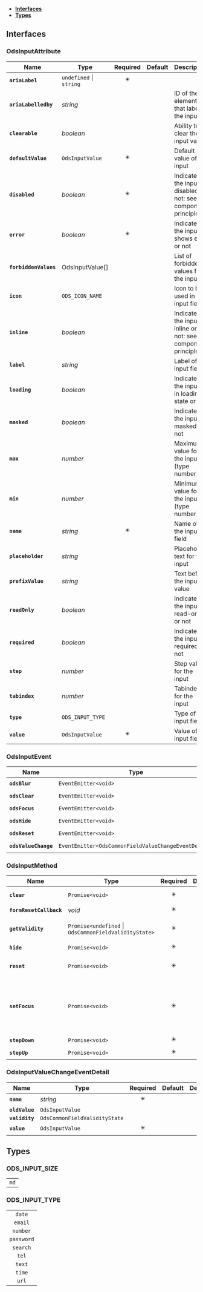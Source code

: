 * [**Interfaces**](#interfaces)
* [**Types**](#types)

## Interfaces

### OdsInputAttribute
|Name | Type | Required | Default | Description|
|---|---|:---:|---|---|
|**`ariaLabel`** | `undefined` \| `string` | ✴️ |  | |
|**`ariaLabelledby`** | _string_ |  |  | ID of the element that labels the input|
|**`clearable`** | _boolean_ |  |  | Ability to clear the input value|
|**`defaultValue`** | `OdsInputValue` | ✴️ |  | Default value of the input|
|**`disabled`** | _boolean_ | ✴️ |  | Indicates if the input is disabled or not: see component principles|
|**`error`** | _boolean_ | ✴️ |  | Indicates if the input shows error or not|
|**`forbiddenValues`** | OdsInputValue[] |  |  | List of forbidden values for the input|
|**`icon`** | `ODS_ICON_NAME` |  |  | Icon to be used in the input field|
|**`inline`** | _boolean_ |  |  | Indicates if the input is inline or not: see component principles|
|**`label`** | _string_ |  |  | Label of the input field|
|**`loading`** | _boolean_ |  |  | Indicates if the input is in loading state or not|
|**`masked`** | _boolean_ |  |  | Indicates if the input is masked or not|
|**`max`** | _number_ |  |  | Maximum value for the input (type number)|
|**`min`** | _number_ |  |  | Minimum value for the input (type number)|
|**`name`** | _string_ | ✴️ |  | Name of the input field|
|**`placeholder`** | _string_ |  |  | Placeholder text for the input|
|**`prefixValue`** | _string_ |  |  | Text before the input value|
|**`readOnly`** | _boolean_ |  |  | Indicates if the input is read-only or not|
|**`required`** | _boolean_ |  |  | Indicates if the input is required or not|
|**`step`** | _number_ |  |  | Step value for the input|
|**`tabindex`** | _number_ |  |  | Tabindex for the input|
|**`type`** | `ODS_INPUT_TYPE` |  |  | Type of the input field|
|**`value`** | `OdsInputValue` | ✴️ |  | Value of the input field|

### OdsInputEvent
|Name | Type | Required | Default | Description|
|---|---|:---:|---|---|
|**`odsBlur`** | `EventEmitter<void>` | ✴️ |  | |
|**`odsClear`** | `EventEmitter<void>` | ✴️ |  | |
|**`odsFocus`** | `EventEmitter<void>` | ✴️ |  | |
|**`odsHide`** | `EventEmitter<void>` | ✴️ |  | |
|**`odsReset`** | `EventEmitter<void>` | ✴️ |  | |
|**`odsValueChange`** | `EventEmitter<OdsCommonFieldValueChangeEventDetail>` | ✴️ |  | |

### OdsInputMethod
|Name | Type | Required | Default | Description|
|---|---|:---:|---|---|
|**`clear`** | `Promise<void>` | ✴️ |  | empty the value|
|**`formResetCallback`** | _void_ | ✴️ |  | |
|**`getValidity`** | `Promise<undefined` \| `OdsCommonFieldValidityState>` | ✴️ |  | return the element validity|
|**`hide`** | `Promise<void>` | ✴️ |  | |
|**`reset`** | `Promise<void>` | ✴️ |  | restore the value to the initial state|
|**`setFocus`** | `Promise<void>` | ✴️ |  | active the focus on the input in order to let the user write something|
|**`stepDown`** | `Promise<void>` | ✴️ |  | |
|**`stepUp`** | `Promise<void>` | ✴️ |  | |

### OdsInputValueChangeEventDetail
|Name | Type | Required | Default | Description|
|---|---|:---:|---|---|
|**`name`** | _string_ | ✴️ |  | |
|**`oldValue`** | `OdsInputValue` |  |  | |
|**`validity`** | `OdsCommonFieldValidityState` |  |  | |
|**`value`** | `OdsInputValue` | ✴️ |  | |

## Types

### ODS_INPUT_SIZE
|  |
|:---:|
| `md` |

### ODS_INPUT_TYPE
|  |
|:---:|
| `date` |
| `email` |
| `number` |
| `password` |
| `search` |
| `tel` |
| `text` |
| `time` |
| `url` |